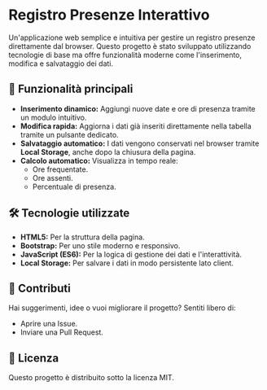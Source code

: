 # Registro Presenze Interattivo 

Un'applicazione web semplice e intuitiva per gestire un registro presenze direttamente dal browser. Questo progetto è stato sviluppato utilizzando tecnologie di base ma offre funzionalità moderne come l'inserimento, modifica e salvataggio dei dati.

## 🚀 Funzionalità principali
- **Inserimento dinamico:** Aggiungi nuove date e ore di presenza tramite un modulo intuitivo.
- **Modifica rapida:** Aggiorna i dati già inseriti direttamente nella tabella tramite un pulsante dedicato.
- **Salvataggio automatico:** I dati vengono conservati nel browser tramite **Local Storage**, anche dopo la chiusura della pagina.
- **Calcolo automatico:** Visualizza in tempo reale:
  - Ore frequentate.
  - Ore assenti.
  - Percentuale di presenza.

## 🛠 Tecnologie utilizzate
- **HTML5:** Per la struttura della pagina.
- **Bootstrap:** Per uno stile moderno e responsivo.
- **JavaScript (ES6):** Per la logica di gestione dei dati e l'interattività.
- **Local Storage:** Per salvare i dati in modo persistente lato client.

## 🤝 Contributi
Hai suggerimenti, idee o vuoi migliorare il progetto? 
Sentiti libero di:
- Aprire una Issue.
- Inviare una Pull Request.

## 📄 Licenza
Questo progetto è distribuito sotto la licenza MIT. 
